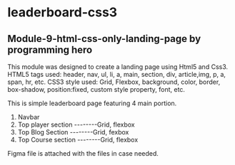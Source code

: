 # leaderboard-css3

<h2>Module-9-html-css-only-landing-page by programming hero </h2>
This module was designed to create a landing page using Html5 and Css3. 
HTML5 tags used:
  header, nav, ul, li, a, main, section, div, article,img, p, a, span, hr, etc.
CSS3 style used:
  Grid, Flexbox, background, color, border, box-shadow, position:fixed, custom style property, font, etc.
  
This is  simple leaderboard page featuring 4 main portion.
  1. Navbar
  2. Top player section     --------Grid, flexbox
  3. Top Blog Section       --------Grid, fexbox
  4. Top Course section     --------Grid, flexbox
  
Figma file is attached with the files in case needed.

